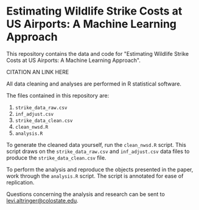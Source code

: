 # Estimating Wildlife Strike Costs at US Airports: A Machine Learning Approach

This repository contains the data and code for "Estimating Wildlife Strike Costs at US Airports: A Machine Learning Approach". 

CITATION AN LINK HERE

All data cleaning and analyses are performed in R statistical software.

The files contained in this repository are:

  1. `strike_data_raw.csv`
  2. `inf_adjust.csv`
  3. `strike_data_clean.csv`
  4. `clean_nwsd.R`
  5. `analysis.R`

To generate the cleaned data yourself, run the `clean_nwsd.R` script. This script draws on the `strike_data_raw.csv` and `inf_adjust.csv` data files to produce the `strike_data_clean.csv` file.

To perform the analysis and reproduce the objects presented in the paper, work through the `analysis.R` script. The script is annotated for ease of replication.

Questions concerning the analysis and research can be sent to <levi.altringer@colostate.edu>.
